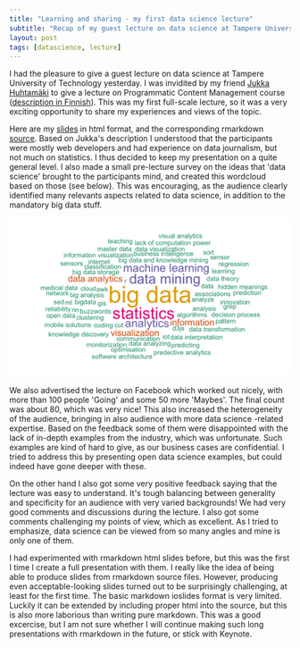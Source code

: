 ```yaml
---
title: "Learning and sharing - my first data science lecture"
subtitle: "Recap of my guest lecture on data science at Tampere University of Technology "
layout: post
tags: [datascience, lecture]
---
```


I had the pleasure to give a guest lecture on data science at Tampere University of Technology yesterday. I was invidited by my friend [Jukka Huhtamäki] to give a lecture on Programmatic Content Management course ([description in Finnish][pcm]). This was my first full-scale lecture, so it was a very exciting opportunity to share my experiences and views of the topic.

Here are my [slides] in html format, and the corresponding rmarkdown [source]. Based on Jukka's description I understood that the participants were mostly web developers and had experience on data journalism, but not much on statistics. I thus decided to keep my presentation on a quite general level. I also made a small pre-lecture survey on the ideas that 'data science' brought to the participants mind, and created this wordcloud based on those (see below). This was encouraging, as the audience clearly identified many relevants aspects related to data science, in addition to the mandatory big data stuff.

<center>
<img src="/presentations/tty_datascience_2015/tty_datascience_2015_files/figure-html/wordcloud-1.png" alt="Data Science word cloud" width="600">
</center>

We also advertised the lecture on Facebook which worked out nicely, with more than 100 people 'Going' and some 50 more 'Maybes'. The final count was about 80, which was very nice! This also increased the heterogeneity of the audience, bringing in also audience with more data science -related expertise. Based on the feedback some of them were disappointed with the lack of in-depth examples from the industry, which was unfortunate. Such examples are kind of hard to give, as our business cases are confidential. I tried to address this by presenting open data science examples, but could indeed have gone deeper with these.

On the other hand I also got some very positive feedback saying that the lecture was easy to understand. It's tough balancing between generality and specificity for an audience with very varied backgrounds! We had very good comments and discussions during the lecture. I also got some comments challenging my points of view, which as excellent. As I tried to emphasize, data science can be viewed from so many angles and mine is only one of them. 

I had experimented with rmarkdown html slides before, but this was the first I time I create a full presentation with them. I really like the idea of being able to produce slides from rmarkdown source files. However, producing even acceptable-looking slides turned out to be surprisingly challenging, at least for the first time. The basic markdown ioslides format is very limited. Luckily it can be extended by including proper html into the source, but this is also more laborious than writing pure markdown. This was a good excercise, but I am not sure whether I will continue making such long presentations with rmarkdown in the future, or stick with Keynote.


[Jukka Huhtamäki]: https://twitter.com/jnkka
[pcm]: http://iislab.ee.tut.fi/piiri/groups/ohjelmallinen-sis%C3%A4ll%C3%B6nhallinta-2015
[slides]: /presentations/tty_datascience_2015/tty_datascience_2015.html
[source]: /presentations/tty_datascience_2015/tty_datascience_2015.Rmd